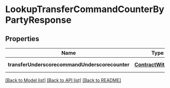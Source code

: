 # LookupTransferCommandCounterByPartyResponse

## Properties
Name | Type | Description | Notes
------------ | ------------- | ------------- | -------------
**transferUnderscorecommandUnderscorecounter** | [**ContractWithState**](ContractWithState.md) |  | [default to null]

[[Back to Model list]](../README.md#documentation-for-models) [[Back to API list]](../README.md#documentation-for-api-endpoints) [[Back to README]](../README.md)


